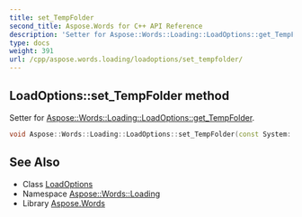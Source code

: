 ```yaml
---
title: set_TempFolder
second_title: Aspose.Words for C++ API Reference
description: 'Setter for Aspose::Words::Loading::LoadOptions::get_TempFolder.'
type: docs
weight: 391
url: /cpp/aspose.words.loading/loadoptions/set_tempfolder/
---
```

## LoadOptions::set_TempFolder method


Setter for [Aspose::Words::Loading::LoadOptions::get_TempFolder](../get_tempfolder/).

```cpp
void Aspose::Words::Loading::LoadOptions::set_TempFolder(const System::String &value)
```

## See Also

* Class [LoadOptions](../)
* Namespace [Aspose::Words::Loading](../../)
* Library [Aspose.Words](../../../)
